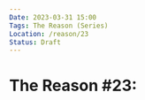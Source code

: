 ```yaml
---
Date: 2023-03-31 15:00
Tags: The Reason (Series)
Location: /reason/23
Status: Draft
---
```


# The Reason #23: